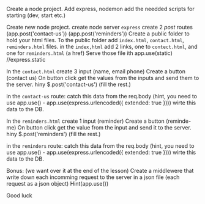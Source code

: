 Create a node project.
Add express, nodemon add the needded scripts for starting (dev, start etc.)

Create new node project.
create node server `express`
create 2 *post* routes (app.post('contact-us')) (app.post('reminders'))
Create a public folder to hold your html files.
To the public folder add `index.html`, `contact.html`, `reminders.html` files.
in the `index,html` add 2 links, one to `contect.html`, and one for `reminders.html` (a href)
Serve those file ith app.use(static) //express.static

In the `contact.html` create 3 input (name, email phone)
Create a button (contact us)
On button click get the values from the inputs and send them to the server.
hiny $.post('contact-us') (fill the rest.)

in the `contact-us` route:
catch this data from the req.body
(hint, you need to use app.use() - app.use(express.urlencoded({ extended: true })))
wirte this data to the DB.

In the `reminders.html` create 1 input (reminder)
Create a button (reminde-me)
On button click get the value from the input and send it to the server.
hiny $.post('reminders') (fill the rest.)

in the `reminders` route:
catch this data from the req.body
(hint, you need to use app.use() - app.use(express.urlencoded({ extended: true })))
wirte this data to the DB.


Bonus:
(we want over it at the end of the lesson)
Create a middlewere that write down each incomming request to the server in a json file (each request as a json object)
Hint(app.use())

Good luck